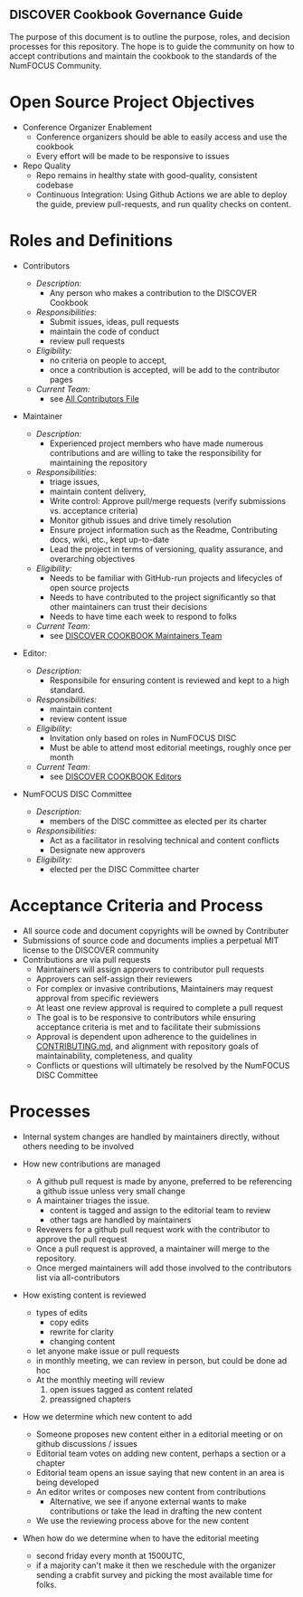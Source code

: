 ## DISCOVER Cookbook Governance Guide

The purpose of this document is to outline the purpose, roles, and decision processes for this repository. The hope is to guide the community on how to accept contributions and maintain the cookbook to the standards of the NumFOCUS Community. 

# **Open Source Project Objectives**

* Conference Organizer Enablement
  - Conference organizers should be able to easily access and use the cookbook
  - Every effort will be made to be responsive to issues
* Repo Quality
  - Repo remains in healthy state with good-quality, consistent codebase
  - Continuous Integration: Using Github Actions we are able to deploy the guide, preview pull-requests, and run quality checks on content.

# **Roles and Definitions**
* Contributors
    - *Description:*
        - Any person who makes a contribution to the DISCOVER Cookbook
    - *Responsibilities:*
        - Submit issues, ideas, pull requests
        - maintain the code of conduct
        - review pull requests
    - *Eligibility:*
        - no criteria on people to accept, 
        - once a contribution is accepted, will be add to the contributor pages
    - *Current Team:*
        - see [All Contributors File](https://github.com/numfocus/DISCOVER-Cookbook/blob/main/.all-contributorsrc)

* Maintainer
    - *Description:*
        - Experienced project members who have made numerous contributions and are willing to take the responsibility for maintaining the repository
    - *Responsibilities:*
        - triage issues,
        - maintain content delivery,
        - Write control: Approve pull/merge requests (verify submissions vs. acceptance criteria)
        - Monitor github issues and drive timely resolution
        - Ensure project information such as the Readme, Contributing docs, wiki, etc., kept up-to-date
        - Lead the project in terms of versioning, quality assurance, and overarching objectives
    - *Eligibility:*
        - Needs to be familiar with GitHub-run projects and lifecycles of open source projects
        - Needs to have contributed to the project significantly so that other maintainers can trust their decisions
        - Needs to have time each week to respond to folks
    - *Current Team:*
        - see [DISCOVER COOKBOOK Maintainers Team](https://github.com/orgs/numfocus/teams/discover-cookbook-maintainers)
* Editor:
    - *Description:*
        - Responsibile for ensuring content is reviewed and kept to a high standard. 
    - *Responsibilities:*
        - maintain content
        - review content issue
    - *Eligibility:*
        - Invitation only based on roles in NumFOCUS DISC 
        - Must be able to attend most editorial meetings, roughly once per month
    - *Current Team:*
        - see [DISCOVER COOKBOOK Editors](https://github.com/orgs/numfocus/teams/discover-cookbook-editors)
* NumFOCUS DISC Committee
    - *Description:*
        - members of the DISC committee as elected per its charter 
    - *Responsibilities:*
        -  Act as a facilitator in resolving technical and content conflicts
        - Designate new approvers
    - *Eligibility:*
        - elected per the DISC Committee charter



# **Acceptance Criteria and Process**
  - All source code and document copyrights will be owned by Contributer
  - Submissions of source code and documents implies a perpetual MIT license to the DISCOVER community
  - Contributions are via pull requests
    - Maintainers will assign approvers to contributor pull requests
    - Approvers can self-assign their reviewers
    - For complex or invasive contributions, Maintainers may request approval from specific reviewers
    - At least one review approval is required to complete a pull request
    - The goal is to be responsive to contributors while ensuring acceptance criteria is met and to facilitate their submissions
    - Approval is dependent upon adherence to the guidelines in [CONTRIBUTING.md](CONTRIBUTING.md), and alignment with
repository goals of maintainability, completeness, and quality
    - Conflicts or questions will ultimately be resolved by the NumFOCUS DISC Committee


# Processes

- Internal system changes are handled by maintainers directly, without others needing to be involved

- How new contributions are managed
    - A github pull request is made by anyone, preferred to be referencing a github issue unless very small change
    - A maintainer triages the issue.
        - content is tagged and assign to the editorial team to review
        - other tags are handled by maintainers
    - Revewers for a github pull request work with the contributor to approve the pull request
    - Once a pull request is approved, a maintainer will merge to the repository.
    - Once merged maintainers will add those involved to the contributors list via all-contributors

- How existing content is reviewed
    - types of edits
        - copy edits
        - rewrite for clarity
        - changing content
    - let anyone make issue or pull requests
    - in monthly meeting, we can review in person, but could be done ad hoc
    - At the monthly meeting will review
        1. open issues tagged as content related
        2. preassigned chapters

- How we determine which new content to add
    - Someone proposes new content either in a editorial meeting or on github discussions / issues
    - Editorial team votes on adding new content, perhaps a section or a chapter
    - Editorial team opens an issue saying that new content in an area is being developed
    - An editor writes or composes new content from contributions
      - Alternative, we see if anyone external wants to make contributions or take the lead in drafting the new content
    - We use the reviewing process above for the new content 

- When how do we determine when to have the editorial meeting
    - second friday every month at 1500UTC, 
    - if a majority can't make it then we reschedule with the organizer sending a crabfit survey and picking the most available time for folks.
